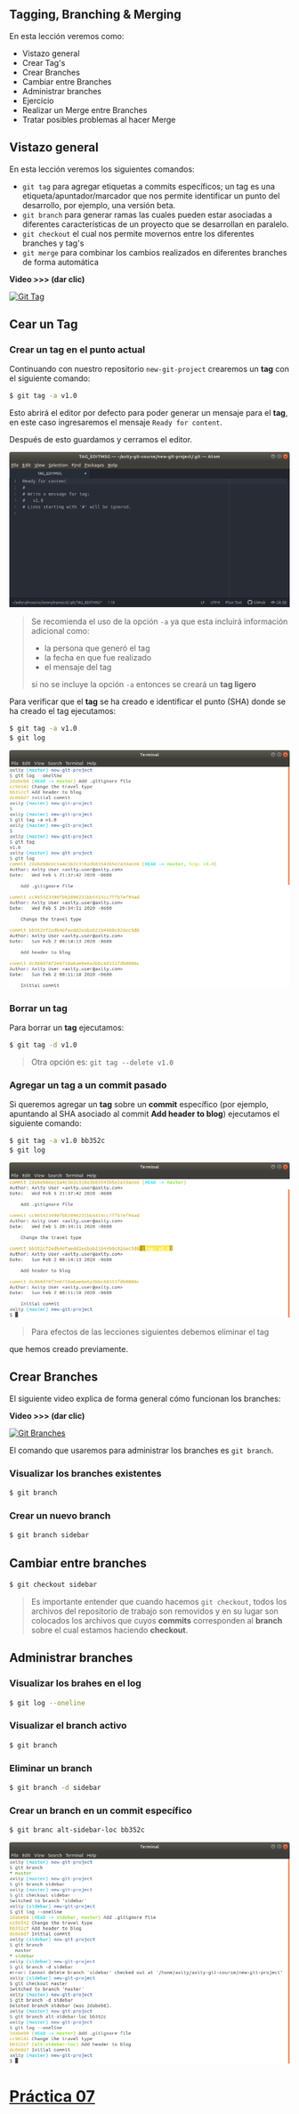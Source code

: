 ## Tagging, Branching & Merging

En esta lección veremos como:

 - Vistazo general
 - Crear Tag's
 - Crear Branches
 - Cambiar entre Branches
 - Administrar branches
 - Ejercicio
 - Realizar un Merge entre Branches
 - Tratar posibles problemas al hacer Merge

## Vistazo general
En esta lección veremos los siguientes comandos:
 - `git tag` para agregar etiquetas a commits específicos; un tag es una etiqueta/apuntador/marcador que nos permite identificar un punto del desarrollo, por ejemplo, una versión beta. 
 - `git branch` para generar ramas las cuales pueden estar asociadas a diferentes características de un proyecto que se desarrollan en paralelo.
 - `git checkout` el cual nos permite movernos entre los diferentes  branches y tag's
 - `git merge` para combinar los cambios realizados en diferentes branches de forma automática

**Video >>> (dar clic)**

[![Git Tag](http://img.youtube.com/vi/D4VdXT72ASE/0.jpg)](http://www.youtube.com/watch?v=D4VdXT72ASE "Git Tag")

## Cear un Tag

### Crear un tag en el punto actual

Continuando con nuestro repositorio `new-git-project` crearemos un **tag** con el siguiente comando:

```bash
$ git tag -a v1.0
```
Esto abrirá el editor por defecto para poder generar un mensaje para el **tag**, en este caso ingresaremos el mensaje `Ready for content`.

Después de esto guardamos y cerramos el editor.

![img_07_git_tag_atom](images/img_07_git_tag_atom.png)

> Se recomienda el uso de la opción `-a` ya que esta incluirá información adicional como:
> 
> - la persona que generó el tag
> - la fecha en que fue realizado
> - el mensaje del tag
>
> si no se incluye la opción `-a` entonces se creará un **tag ligero**

Para verificar que el **tag** se ha creado e identificar el punto (SHA) donde se ha creado el tag ejecutamos:
```bash
$ git tag -a v1.0
$ git log
```

![img_07_git_tag_log](images/img_07_git_tag_log.png)

### Borrar un tag

Para borrar un **tag** ejecutamos:
```bash
$ git tag -d v1.0
```
> Otra opción es: `git tag --delete v1.0`

### Agregar un tag a un commit pasado

Si queremos agregar un **tag** sobre un **commit** específico (por ejemplo, apuntando al SHA asociado al commit **Add header to blog**) ejecutamos el siguiente comando:
```bash
$ git tag -a v1.0 bb352c
$ git log
```

![img_07_git_tag_commit](images/img_07_git_tag_commit.png)

> Para efectos de las lecciones siguientes debemos eliminar el 
> tag

que hemos creado previamente.

## Crear Branches
El siguiente video explica de forma general cómo funcionan los branches:

**Video >>> (dar clic)**

[![Git Branches](http://img.youtube.com/vi/ywcOC6CLG4s/0.jpg)](http://www.youtube.com/watch?v=ywcOC6CLG4s "Git Branches")

El comando que usaremos para administrar los branches es `git branch`.

### Visualizar los branches existentes
```bash
$ git branch
```

### Crear un nuevo branch
```bash
$ git branch sidebar
```

## Cambiar entre branches
```bash
$ git checkout sidebar
```
> Es importante entender que cuando hacemos `git checkout`, todos los archivos del repositorio de trabajo son removidos y en su lugar son colocados los archivos que cuyos **commits** corresponden al **branch** sobre el cual estamos haciendo **checkout**.

## Administrar branches
### Visualizar los brahes en el log
```bash
$ git log --oneline
```
### Visualizar el branch activo
```bash
$ git branch
```
### Eliminar un branch
```bash
$ git branch -d sidebar
```
### Crear un branch en un commit específico
```bash
$ git branc alt-sidebar-loc bb352c
```

![img_07_git_branch_01](images/img_07_git_branch_01.png)

# [**Práctica 07**](Práctica%2007%20-%20Commits.md#ejercicio---commits)

<!--stackedit_data:
eyJoaXN0b3J5IjpbMTMzNDA4MjI0MywtMTQyMzAyMjA5NiwtMT
A5NjAyMzM4MCwtMTczODYxNDIzMSwxNTQyNjA3NzYxLDE0MTEw
MzQyNjUsLTEwNzE2NzgxODEsLTEzMzQxNDQ1MzEsMjA4MTE2MT
kxNCwtNDgxMDkyOTAwLDEwNzYxMzY3NDksNTIwMjA2NjYwLC0x
NDE5NDU3Nzg4LDE4NDc0Njk4NjEsLTQzMDcyNTAxLDI4NjY4ND
E5NCwtMTY2MDgzMDkyNSwtMTkzMDUwMjQ4LC0xODExMjE4NTk5
LDE4MjU1MDMxNzVdfQ==
-->